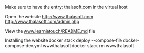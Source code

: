 Make sure to have the entry:
thalasoft.com in the virtual host

Open the website
http://www.thalasoft.com
http://www.thalasoft.com/admin.php

View the www.learnintouch/README.md file

Installing the website
docker stack deploy --compose-file docker-compose-dev.yml wwwthalasoft
docker stack rm wwwthalasoft
